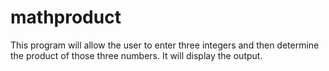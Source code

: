 # mathproduct
 
This program will allow the user to enter three integers and then determine the product of those three numbers. It will display the output.

